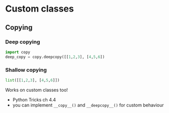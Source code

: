 # Custom classes

## Copying

### Deep copying

```python
import copy
deep_copy = copy.deepcopy([[1,2,3], [4,5,6])
```

### Shallow copying

```python
list([[1,2,3], [4,5,6]])
```

Works on custom classes too!

- Python Tricks ch 4.4
- you can implement `__copy__()` and `__deepcopy__()` for custom behaviour
